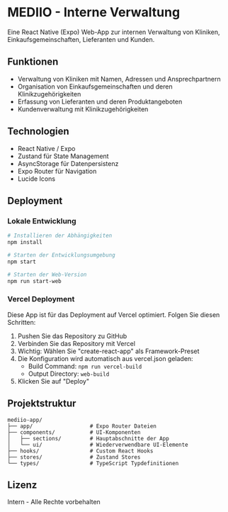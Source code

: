 # MEDIIO - Interne Verwaltung

Eine React Native (Expo) Web-App zur internen Verwaltung von Kliniken, Einkaufsgemeinschaften, Lieferanten und Kunden.

## Funktionen

- Verwaltung von Kliniken mit Namen, Adressen und Ansprechpartnern
- Organisation von Einkaufsgemeinschaften und deren Klinikzugehörigkeiten
- Erfassung von Lieferanten und deren Produktangeboten
- Kundenverwaltung mit Klinikzugehörigkeiten

## Technologien

- React Native / Expo
- Zustand für State Management
- AsyncStorage für Datenpersistenz
- Expo Router für Navigation
- Lucide Icons

## Deployment

### Lokale Entwicklung

```bash
# Installieren der Abhängigkeiten
npm install

# Starten der Entwicklungsumgebung
npm start

# Starten der Web-Version
npm run start-web
```

### Vercel Deployment

Diese App ist für das Deployment auf Vercel optimiert. Folgen Sie diesen Schritten:

1. Pushen Sie das Repository zu GitHub
2. Verbinden Sie das Repository mit Vercel
3. Wichtig: Wählen Sie "create-react-app" als Framework-Preset
4. Die Konfiguration wird automatisch aus vercel.json geladen:
   - Build Command: `npm run vercel-build`
   - Output Directory: `web-build`
5. Klicken Sie auf "Deploy"

## Projektstruktur

```
mediio-app/
├── app/                  # Expo Router Dateien
├── components/           # UI-Komponenten
│   ├── sections/         # Hauptabschnitte der App
│   └── ui/               # Wiederverwendbare UI-Elemente
├── hooks/                # Custom React Hooks
├── stores/               # Zustand Stores
└── types/                # TypeScript Typdefinitionen
```

## Lizenz

Intern - Alle Rechte vorbehalten